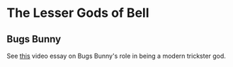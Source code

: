 # The Lesser Gods of Bell

## Bugs Bunny

See [this][Eric Andre] video essay on Bugs Bunny's role in being a modern trickster god.

[Eric Andre]: https://www.youtube.com/watch?v=1vbuYn58BBU
